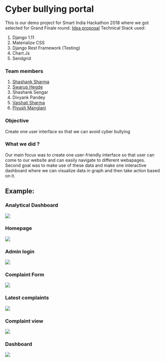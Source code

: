 # Cyber bullying portal

This is our demo project for Smart India Hackathon 2018 where we got selected for Grand Finale round. [Idea proposal](https://github.com/indraasura/Scripters)
Technical Stack used:

1. Django 1.11
2. Materialize CSS
3. Django Rest Framework (Testing)
4. Chart.Js
5. Sendgrid

### Team members

1. [Shashank Sharma](http://github.com/shashank-sharma/)
2. [Swarup Hegde](http://github.com/indraasura)
3. Shashank Sengar
4. Divyank Pandey
5. [Vaishali Sharma](https://www.facebook.com/profile.php?id=100012652232408)
6. [Piyush Manglani](https://www.facebook.com/profile.php?id=100002503156827)

### Objective

Create one user interface so that we can avoid cyber bullying

### What we did ?

Our main focus was to create one user-friendly interface so that user can come to our website and can easily navigate to different webapages. Second goal was to make use of these data and make one interactive dashboard where we can visualize data in graph and then take action based on it.

## Example:

### Analytical Dashboard

<img src="https://imgur.com/lf4rm8q.jpg">

### Homepage

<img src="https://imgur.com/YkVLuhE.jpg">

### Admin login

<img src="https://imgur.com/64UYx8Z,jpg">

### Complaint Form

<img src="https://imgur.com/yjxCbh8.jpg">

### Latest complaints

<img src="https://imgur.com/vyb2QtY.jpg">

### Complaint view

<img src="https://imgur.com/3vwfhZR.jpg">

### Dashboard

<img src="https://imgur.com/uPN1Ads.jpg">
